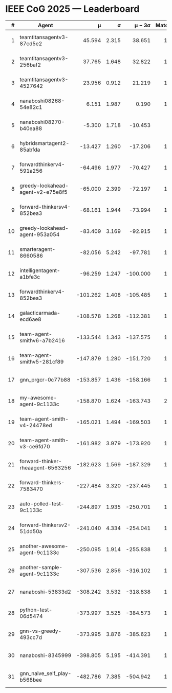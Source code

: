 # IEEE CoG 2025 — Leaderboard

| # | Agent | μ | σ | μ − 3σ | Matches | Updated |
|---:|---|---:|---:|---:|---:|---|
| 1 | teamtitansagentv3-87cd5e2 | 45.594 | 2.315 | 38.651 | 1500 | 2025-08-27 07:01 |
| 2 | teamtitansagentv3-256baf2 | 37.765 | 1.648 | 32.822 | 1500 | 2025-08-27 07:01 |
| 3 | teamtitansagentv3-4527642 | 23.956 | 0.912 | 21.219 | 1440 | 2025-08-27 07:01 |
| 4 | nanaboshi08268-54e82c1 | 6.151 | 1.987 | 0.190 | 1200 | 2025-08-27 07:01 |
| 5 | nanaboshi08270-b40ea88 | -5.300 | 1.718 | -10.453 | 300 | 2025-08-27 07:01 |
| 6 | hybridsmartagent2-85abfda | -13.427 | 1.260 | -17.206 | 1173 | 2025-08-27 07:01 |
| 7 | forwardthinkerv4-591a256 | -64.496 | 1.977 | -70.427 | 1280 | 2025-08-27 07:01 |
| 8 | greedy-lookahead-agent-v2-e75e8f5 | -65.000 | 2.399 | -72.197 | 1298 | 2025-08-27 07:01 |
| 9 | forward-thinkersv4-852bea3 | -68.161 | 1.944 | -73.994 | 1392 | 2025-08-27 07:01 |
| 10 | greedy-lookahead-agent-953a054 | -83.409 | 3.169 | -92.915 | 1478 | 2025-08-27 07:01 |
| 11 | smarteragent-8660586 | -82.056 | 5.242 | -97.781 | 1193 | 2025-08-27 07:01 |
| 12 | intelligentagent-a1bfe3c | -96.259 | 1.247 | -100.000 | 1304 | 2025-08-27 07:01 |
| 13 | forwardthinkerv4-852bea3 | -101.262 | 1.408 | -105.485 | 1222 | 2025-08-27 07:01 |
| 14 | galacticarmada-ecd6ae8 | -108.578 | 1.268 | -112.381 | 1400 | 2025-08-27 07:01 |
| 15 | team-agent-smithv6-a7b2416 | -133.544 | 1.343 | -137.575 | 1780 | 2025-08-27 07:01 |
| 16 | team-agent-smithv5-281cf89 | -147.879 | 1.280 | -151.720 | 1680 | 2025-08-27 07:01 |
| 17 | gnn_prgcr-0c77b88 | -153.857 | 1.436 | -158.166 | 1180 | 2025-08-27 07:01 |
| 18 | my-awesome-agent-9c1133c | -158.870 | 1.624 | -163.743 | 2020 | 2025-08-27 07:01 |
| 19 | team-agent-smith-v4-24478ed | -165.021 | 1.494 | -169.503 | 1460 | 2025-08-27 07:01 |
| 20 | team-agent-smith-v3-ce6fd70 | -161.982 | 3.979 | -173.920 | 1500 | 2025-08-27 07:01 |
| 21 | forward-thinker-rheaagent-6563256 | -182.623 | 1.569 | -187.329 | 1582 | 2025-08-27 07:01 |
| 22 | forward-thinkers-7583470 | -227.484 | 3.320 | -237.445 | 1520 | 2025-08-27 07:01 |
| 23 | auto-polled-test-9c1133c | -244.897 | 1.935 | -250.701 | 1300 | 2025-08-27 07:01 |
| 24 | forward-thinkersv2-51dd50a | -241.040 | 4.334 | -254.041 | 1622 | 2025-08-27 07:01 |
| 25 | another-awesome-agent-9c1133c | -250.095 | 1.914 | -255.838 | 1680 | 2025-08-27 07:01 |
| 26 | another-sample-agent-9c1133c | -307.536 | 2.856 | -316.102 | 1760 | 2025-08-27 07:01 |
| 27 | nanaboshi-53833d2 | -308.242 | 3.532 | -318.838 | 1460 | 2025-08-27 07:01 |
| 28 | python-test-06d5474 | -373.997 | 3.525 | -384.573 | 1300 | 2025-08-27 07:01 |
| 29 | gnn-vs-greedy-493cc7d | -373.995 | 3.876 | -385.623 | 1400 | 2025-08-27 07:01 |
| 30 | nanaboshi-8345999 | -398.805 | 5.195 | -414.391 | 1520 | 2025-08-27 07:01 |
| 31 | gnn_naive_self_play-b568bee | -482.786 | 7.385 | -504.942 | 1100 | 2025-08-27 07:01 |

